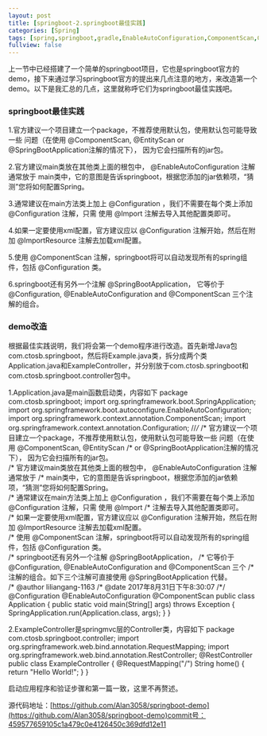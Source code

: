 ```yaml
---
layout: post
title: [springboot-2.springboot最佳实践]
categories: [Spring]
tags: [spring,springboot,gradle,EnableAutoConfiguration,ComponentScan,Configuration,最佳实践]
fullview: false
---
```

上一节中已经搭建了一个简单的springboot项目，它也是springboot官方的demo，接下来通过学习springboot官方的提出来几点注意的地方，来改造第一个demo。以下是我汇总的几点，这里就称呼它们为springboot最佳实践吧。

### springboot最佳实践

1.官方建议一个项目建立一个package，不推荐使用默认包，使用默认包可能导致一些 问题（在使用 @ComponentScan, @EntityScan or @SpringBootApplication注解的情况下）， 因为它会扫描所有的jar包。

2.官方建议main类放在其他类上面的根包中， @EnableAutoConfiguration 注解通常放于 main类中，它的意图是告诉springboot，根据您添加的jar依赖项，“猜测”您将如何配置Spring。

3.通常建议在main方法类上加上 @Configuration ，我们不需要在每个类上添加 @Configuration 注解，只需 使用 @Import 注解去导入其他配置类即可。

4.如果一定要使用xml配置，官方建议应以 @Configuration 注解开始，然后在附加 @ImportResource 注解去加载xml配置。

5.使用 @ComponentScan 注解，springboot将可以自动发现所有的spring组件，包括 @Configuration 类。

6.springboot还有另外一个注解 @SpringBootApplication， 它等价于 @Configuration, @EnableAutoConfiguration and @ComponentScan 三个注解的组合。

### demo改造

根据最佳实践说明，我们将会第一个demo程序进行改造。首先新增Java包com.ctosb.springboot，然后将Example.java类，拆分成两个类Application.java和ExampleController，并分别放于com.ctosb.springboot和com.ctosb.springboot.controller包中。

1.Application.java是main函数启动类，内容如下
package com.ctosb.springboot; import org.springframework.boot.SpringApplication; import org.springframework.boot.autoconfigure.EnableAutoConfiguration; import org.springframework.context.annotation.ComponentScan; import org.springframework.context.annotation.Configuration; //*/* /* 官方建议一个项目建立一个package，不推荐使用默认包，使用默认包可能导致一些 问题（在使用 @ComponentScan, @EntityScan /* or @SpringBootApplication注解的情况下）， 因为它会扫描所有的jar包。<br> /* 官方建议main类放在其他类上面的根包中， @EnableAutoConfiguration 注解通常放于 /* main类中，它的意图是告诉springboot，根据您添加的jar依赖项，“猜测”您将如何配置Spring。<br> /* 通常建议在main方法类上加上 @Configuration ，我们不需要在每个类上添加 @Configuration 注解，只需 使用 @Import /* 注解去导入其他配置类即可。<br> /* 如果一定要使用xml配置，官方建议应以 @Configuration 注解开始，然后在附加 @ImportResource 注解去加载xml配置。<br> /* 使用 @ComponentScan 注解，springboot将可以自动发现所有的spring组件，包括 @Configuration 类。<br> /* springboot还有另外一个注解 @SpringBootApplication， /* 它等价于 @Configuration, @EnableAutoConfiguration and @ComponentScan 三个 /* 注解的组合。如下三个注解可直接使用 @SpringBootApplication 代替。<br> /* @author liliangang-1163 /* @date 2017年8月31日下午8:30:07 /*/ @Configuration @EnableAutoConfiguration @ComponentScan public class Application { public static void main(String[] args) throws Exception { SpringApplication.run(Application.class, args); } }

2.ExampleController是springmvc层的Controller类，内容如下
package com.ctosb.springboot.controller; import org.springframework.web.bind.annotation.RequestMapping; import org.springframework.web.bind.annotation.RestController; @RestController public class ExampleController { @RequestMapping("/") String home() { return "Hello World!"; } }

启动应用程序和验证步骤和第一篇一致，这里不再赘述。

源代码地址：[https://github.com/Alan3058/springboot-demo](https://github.com/Alan3058/springboot-demo)commit号：459577659105c1a479c0e4126450c369dfd12e11
